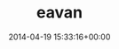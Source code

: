 ---
title:		"eavan"
mediatype:		"upload"
description:		"TBC"
date:		"2014-04-19 15:33:16+00:00"
album:		"people"
filename:		"eavan.md"
series:		""
cl_public_id:		"people/eavan"
cl_version:		1497005404
format:		"tiff"
bytes:		1938192
width:		810
height:		1440
exposure_mode:		"Auto"
program:		"Aperture-priority AE"
aperture:		"1.4"
focal_length:		"50.0 mm"
iso:		"100"
shutter_speed:		"1/800"
metering:		"Multi-segment"
flash:		"Off, Did not fire"
white_balance:		"As Shot"
colour_temp:		"4850"
has_crop:		"false"
orientation:		"Horizontal (normal)"
camera_model:		"NIKON D800"
lens_info:		"0mm f/0"
artist:		"No artist info"
x_resolution:		"300"
y_resolution:		"300"
---